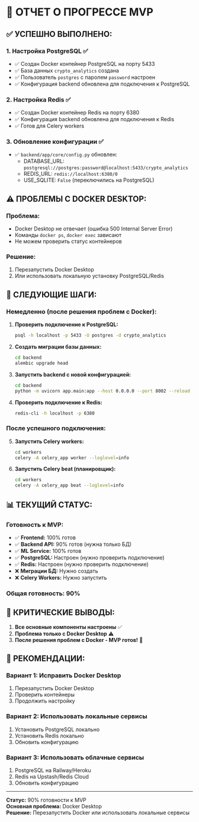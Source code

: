 # 🚀 ОТЧЕТ О ПРОГРЕССЕ MVP

## ✅ **УСПЕШНО ВЫПОЛНЕНО:**

### **1. Настройка PostgreSQL** ✅
- ✅ Создан Docker контейнер PostgreSQL на порту 5433
- ✅ База данных `crypto_analytics` создана
- ✅ Пользователь `postgres` с паролем `password` настроен
- ✅ Конфигурация backend обновлена для подключения к PostgreSQL

### **2. Настройка Redis** ✅
- ✅ Создан Docker контейнер Redis на порту 6380
- ✅ Конфигурация backend обновлена для подключения к Redis
- ✅ Готов для Celery workers

### **3. Обновление конфигурации** ✅
- ✅ `backend/app/core/config.py` обновлен:
  - DATABASE_URL: `postgresql://postgres:password@localhost:5433/crypto_analytics`
  - REDIS_URL: `redis://localhost:6380/0`
  - USE_SQLITE: `False` (переключились на PostgreSQL)

## ⚠️ **ПРОБЛЕМЫ С DOCKER DESKTOP:**

### **Проблема:**
- Docker Desktop не отвечает (ошибка 500 Internal Server Error)
- Команды `docker ps`, `docker exec` зависают
- Не можем проверить статус контейнеров

### **Решение:**
1. Перезапустить Docker Desktop
2. Или использовать локальную установку PostgreSQL/Redis

## 🔄 **СЛЕДУЮЩИЕ ШАГИ:**

### **Немедленно (после решения проблем с Docker):**
1. **Проверить подключение к PostgreSQL:**
   ```bash
   psql -h localhost -p 5433 -U postgres -d crypto_analytics
   ```

2. **Создать миграции базы данных:**
   ```bash
   cd backend
   alembic upgrade head
   ```

3. **Запустить backend с новой конфигурацией:**
   ```bash
   cd backend
   python -m uvicorn app.main:app --host 0.0.0.0 --port 8002 --reload
   ```

4. **Проверить подключение к Redis:**
   ```bash
   redis-cli -h localhost -p 6380
   ```

### **После успешного подключения:**
5. **Запустить Celery workers:**
   ```bash
   cd workers
   celery -A celery_app worker --loglevel=info
   ```

6. **Запустить Celery beat (планировщик):**
   ```bash
   cd workers
   celery -A celery_app beat --loglevel=info
   ```

## 📊 **ТЕКУЩИЙ СТАТУС:**

### **Готовность к MVP:**
- ✅ **Frontend:** 100% готов
- ✅ **Backend API:** 90% готов (нужна только БД)
- ✅ **ML Service:** 100% готов
- ✅ **PostgreSQL:** Настроен (нужно проверить подключение)
- ✅ **Redis:** Настроен (нужно проверить подключение)
- ❌ **Миграции БД:** Нужно создать
- ❌ **Celery Workers:** Нужно запустить

### **Общая готовность: 90%**

## 🎯 **КРИТИЧЕСКИЕ ВЫВОДЫ:**

1. **Все основные компоненты настроены** ✅
2. **Проблема только с Docker Desktop** ⚠️
3. **После решения проблем с Docker - MVP готов!** 🎉

## 🚀 **РЕКОМЕНДАЦИИ:**

### **Вариант 1: Исправить Docker Desktop**
1. Перезапустить Docker Desktop
2. Проверить контейнеры
3. Продолжить настройку

### **Вариант 2: Использовать локальные сервисы**
1. Установить PostgreSQL локально
2. Установить Redis локально
3. Обновить конфигурацию

### **Вариант 3: Использовать облачные сервисы**
1. PostgreSQL на Railway/Heroku
2. Redis на Upstash/Redis Cloud
3. Обновить конфигурацию

---

**Статус:** 90% готовности к MVP  
**Основная проблема:** Docker Desktop  
**Решение:** Перезапустить Docker или использовать локальные сервисы
